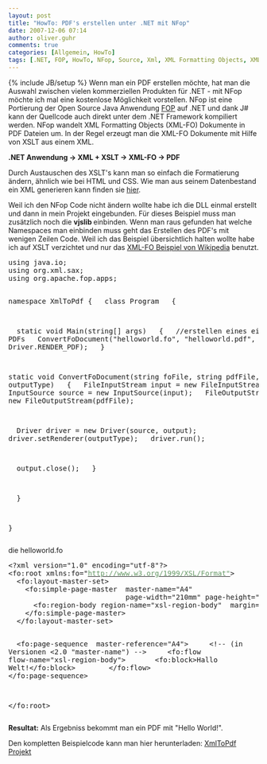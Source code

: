 ```yaml
---
layout: post
title: "HowTo: PDF's erstellen unter .NET mit NFop"
date: 2007-12-06 07:14
author: oliver.guhr
comments: true
categories: [Allgemein, HowTo]
tags: [.NET, FOP, HowTo, NFop, Source, Xml, XML Formatting Objects, XML-Fo]
---
```

{% include JB/setup %}
Wenn man ein PDF erstellen möchte, hat man die Auswahl zwischen vielen kommerziellen Produkten für .NET - mit NFop möchte ich mal eine kostenlose Möglichkeit vorstellen.
NFop ist eine Portierung der Open Source Java Anwendung <a href="http://de.wikipedia.org/wiki/Apache_Formatting_Objects_Processor">FOP</a> auf .NET und dank J# kann der Quellcode auch direkt unter dem .NET Framework kompiliert werden. NFop wandelt XML Formatting Objects (XML-FO) Dokumente in PDF Dateien um. In der Regel erzeugt man die XML-FO Dokumente mit Hilfe von XSLT aus einem XML.

<strong>.NET Anwendung -&gt; XML + XSLT -&gt; XML-FO -&gt; PDF </strong>

Durch Austauschen des XSLT's kann man so einfach die Formatierung ändern, ähnlich wie bei HTML und CSS. Wie man aus seinem Datenbestand ein XML generieren kann finden sie <a href="{{BASE_PATH}}/2007/12/03/howto-xml-erstellen-mit-xmlattributes/">hier</a>.

Weil ich den NFop Code nicht ändern wollte habe ich die DLL einmal erstellt und dann in mein Projekt eingebunden. Für dieses Beispiel muss man zusätzlich noch die <strong>vjslib </strong>einbinden. Wenn man raus gefunden hat welche Namespaces man einbinden muss geht das Erstellen des PDF's mit wenigen Zeilen Code. Weil ich das Beispiel übersichtlich halten wollte habe ich auf XSLT verzichtet und nur das <a href="http://de.wikipedia.org/wiki/Extensible_Stylesheet_Language_%E2%80%93_Formatting_Objects">XML-FO Beispiel von Wikipedia</a> benutzt.

<div class="CodeFormatContainer">
<pre class="csharpcode">
using java.io; 
using org.xml.sax; 
using org.apache.fop.apps; 

namespace XmlToPdf 
{ 
    class Program 
    { 

        static void Main(string[] args) 
        { 
            //erstellen eines einfachen PDFs 
            ConvertFoDocument("helloworld.fo", "helloworld.pdf", Driver.RENDER_PDF); 
        } 

static void ConvertFoDocument(string foFile, string pdfFile,int outputType) 
        { 
            FileInputStream input = new FileInputStream(foFile); 
            InputSource source = new InputSource(input); 
            FileOutputStream output = new FileOutputStream(pdfFile); 

            Driver driver = new Driver(source, output); 
            driver.setRenderer(outputType); 
            driver.run(); 

            output.close(); 
        } 

    } 

}</pre></div>
die helloworld.fo

<div class="CodeFormatContainer">
<pre>&lt;?xml version="1.0" encoding="utf-8"?&gt;
&lt;fo:root xmlns:fo="<a href="http://www.w3.org/1999/XSL/Format%22"><font color="#669966">http://www.w3.org/1999/XSL/Format"</font></a>&gt;
  &lt;fo:layout-master-set&gt;
    &lt;fo:simple-page-master  master-name="A4"
                            page-width="210mm" page-height="297mm"&gt;
      &lt;fo:region-body region-name="xsl-region-body"  margin="2cm"/&gt;
    &lt;/fo:simple-page-master&gt;
  &lt;/fo:layout-master-set&gt;

  &lt;fo:page-sequence  master-reference="A4"&gt;
    &lt;!-- (in Versionen &lt;2.0 "master-name") --&gt;
    &lt;fo:flow flow-name="xsl-region-body"&gt;
      &lt;fo:block&gt;Hallo Welt!&lt;/fo:block&gt;    
    &lt;/fo:flow&gt;
  &lt;/fo:page-sequence&gt;

&lt;/fo:root&gt;</pre></div>

<strong>Resultat:</strong>
Als Ergebniss bekommt man ein PDF mit "Hello World!".

Den kompletten Beispielcode kann man hier herunterladen:
<a href="{{BASE_PATH}}/assets/wp-images/xmltopdf.zip" title="XmlToPdf">XmlToPdf Projekt</a>
